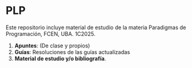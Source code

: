 # PLP
Este repositorio incluye material de estudio de la materia Paradigmas de Programación, FCEN, UBA. 1C2025.
1. **Apuntes**: (De clase y propios)
2. **Guías**: Resoluciones de las guías actualizadas
3. **Material de estudio y/o bibliografía**.
